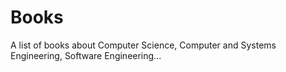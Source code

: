 # Books
A list of books about Computer Science, Computer and Systems Engineering, Software Engineering...
